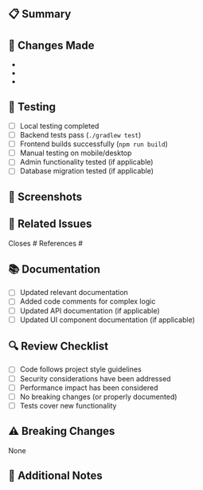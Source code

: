 ## 📋 Summary
<!-- Brief description of what this PR accomplishes -->

## 🎯 Changes Made
<!-- List specific changes made in this PR -->
- 
- 
- 

## 🧪 Testing
<!-- Check all that apply -->
- [ ] Local testing completed
- [ ] Backend tests pass (`./gradlew test`)
- [ ] Frontend builds successfully (`npm run build`)
- [ ] Manual testing on mobile/desktop
- [ ] Admin functionality tested (if applicable)
- [ ] Database migration tested (if applicable)

## 📱 Screenshots
<!-- Include before/after screenshots for UI changes -->
<!-- Remove this section if not applicable -->

## 🔗 Related Issues
<!-- Link related issues -->
Closes #
References #

## 📚 Documentation
<!-- Check all that apply -->
- [ ] Updated relevant documentation
- [ ] Added code comments for complex logic
- [ ] Updated API documentation (if applicable)
- [ ] Updated UI component documentation (if applicable)

## 🔍 Review Checklist
<!-- For reviewers -->
- [ ] Code follows project style guidelines
- [ ] Security considerations have been addressed
- [ ] Performance impact has been considered
- [ ] No breaking changes (or properly documented)
- [ ] Tests cover new functionality

## ⚠️ Breaking Changes
<!-- List any breaking changes and migration steps -->
<!-- Remove this section if not applicable -->
None

## 📝 Additional Notes
<!-- Any additional context or notes for reviewers --> 